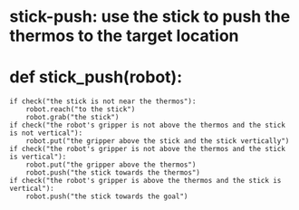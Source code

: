 # stick-push: use the stick to push the thermos to the target location
# def stick_push(robot):
    if check("the stick is not near the thermos"):
        robot.reach("to the stick")
        robot.grab("the stick")
    if check("the robot's gripper is not above the thermos and the stick is not vertical"):
        robot.put("the gripper above the stick and the stick vertically")
    if check("the robot's gripper is not above the thermos and the stick is vertical"):
        robot.put("the gripper above the thermos")
        robot.push("the stick towards the thermos")
    if check("the robot's gripper is above the thermos and the stick is vertical"):
        robot.push("the stick towards the goal")